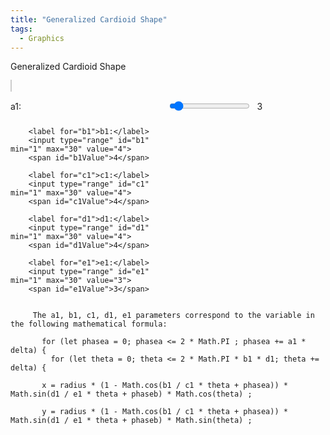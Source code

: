 ```yaml
---
title: "Generalized Cardioid Shape"
tags:
  - Graphics
---
```


Generalized Cardioid Shape

<style>
        canvas {
            background-color: white;
            border: 1px solid #ccc;
            margin-bottom: 20px;
        }
        .controls {
            display: grid;
            grid-template-columns: auto 1fr auto;
            gap: 10px;
            align-items: center;
            width: 80%;
        }
        .footer-link {
            position: absolute;
            bottom: 20px;
            text-align: center;
            width: 100%;
        }
        .footer-link a {
            font-size: 16px;
            color: #007bff;
            text-decoration: none;
        }
        .footer-link a:hover {
            text-decoration: underline;
        }
</style>
<canvas id="cardioidCanvas" width="800" height="800"></canvas>

<div class="controls">
        <label for="a1">a1:</label>
        <input type="range" id="a1" min="1" max="30" value="3">
        <span id="a1Value">3</span>

        <label for="b1">b1:</label>
        <input type="range" id="b1" min="1" max="30" value="4">
        <span id="b1Value">4</span>

        <label for="c1">c1:</label>
        <input type="range" id="c1" min="1" max="30" value="4">
        <span id="c1Value">4</span>

        <label for="d1">d1:</label>
        <input type="range" id="d1" min="1" max="30" value="4">
        <span id="d1Value">4</span>

        <label for="e1">e1:</label>
        <input type="range" id="e1" min="1" max="30" value="3">
        <span id="e1Value">3</span>

</div>

<script>
        const canvas = document.getElementById('cardioidCanvas');
        const ctx = canvas.getContext('2d');
        const centerX = canvas.width / 2;
        const centerY = canvas.height / 2;
        const radius = 200;
        const steps = 200;
        const delta = 2 * Math.PI / steps;

        // Initialize variables
        let a1 = 3, b1 = 4, c1 = 4, d1 = 4, e1 = 3, f1 = 0;

        function drawCardioid() {
            ctx.clearRect(0, 0, canvas.width, canvas.height);

            ctx.strokeStyle = 'red';
            ctx.lineWidth = 2;
            ctx.beginPath();

            for (let phasea = 0; phasea <= 2 * Math.PI ; phasea += a1 * delta) {
                for (let theta = 0; theta <= 2 * Math.PI * b1 * d1; theta += delta) {
                    let phaseb = f1 * delta;
                    let x = radius * (1 - Math.cos(b1 / c1 * theta + phasea)) * Math.sin(d1 / e1 * theta + phaseb) * Math.cos(theta) + centerX;
                    let y = radius * (1 - Math.cos(b1 / c1 * theta + phasea)) * Math.sin(d1 / e1 * theta + phaseb) * Math.sin(theta) + centerY;

                    if (theta === 0) {
                        ctx.moveTo(x, y);
                    } else {
                        ctx.lineTo(x, y);
                    }
                }
            }

            ctx.closePath();
            ctx.stroke();
        }

        function animate() {
            f1 += 0.1; // Increment f1 for animation
            drawCardioid();
            requestAnimationFrame(animate); // Request the next frame
        }

        // Update variables and redraw cardioid
        function updateCardioid() {
            a1 = parseInt(document.getElementById('a1').value);
            b1 = parseInt(document.getElementById('b1').value);
            c1 = parseInt(document.getElementById('c1').value);
            d1 = parseInt(document.getElementById('d1').value);
            e1 = parseInt(document.getElementById('e1').value);

            document.getElementById('a1Value').textContent = a1;
            document.getElementById('b1Value').textContent = b1;
            document.getElementById('c1Value').textContent = c1;
            document.getElementById('d1Value').textContent = d1;
            document.getElementById('e1Value').textContent = e1;
        }

        // Attach event listeners to sliders
        document.getElementById('a1').addEventListener('input', updateCardioid);
        document.getElementById('b1').addEventListener('input', updateCardioid);
        document.getElementById('c1').addEventListener('input', updateCardioid);
        document.getElementById('d1').addEventListener('input', updateCardioid);
        document.getElementById('e1').addEventListener('input', updateCardioid);

        animate(); // Start the animation
</script>


```
     The a1, b1, c1, d1, e1 parameters correspond to the variable in the following mathematical formula:

       for (let phasea = 0; phasea <= 2 * Math.PI ; phasea += a1 * delta) {
         for (let theta = 0; theta <= 2 * Math.PI * b1 * d1; theta += delta) {

       x = radius * (1 - Math.cos(b1 / c1 * theta + phasea)) * Math.sin(d1 / e1 * theta + phaseb) * Math.cos(theta) ;

       y = radius * (1 - Math.cos(b1 / c1 * theta + phasea)) * Math.sin(d1 / e1 * theta + phaseb) * Math.sin(theta) ;

```
